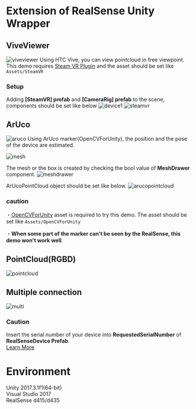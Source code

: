 # Extension of RealSense Unity Wrapper
## ViveViewer
![viveviewer](https://user-images.githubusercontent.com/20081122/37893129-0bd83e4e-3115-11e8-8fcb-9f377b79edde.PNG)
Using HTC Vive, you can view pointcloud in free viewpoint.  
This demo requires [Steam VR Plugin](https://assetstore.unity.com/packages/templates/systems/steamvr-plugin-32647) and the asset should be set like `Assets/SteamVR`

### Setup
Adding **\[SteamVR\] prefab** and **\[CameraRig\] prefab** to the scene, components should be set like below
![device1](https://user-images.githubusercontent.com/20081122/37893125-0946addc-3115-11e8-856a-54e8d49c2179.PNG)
![steamvr](https://user-images.githubusercontent.com/20081122/37893133-0d28affe-3115-11e8-9e81-06c30989853b.PNG)

## ArUco  
![aruco](https://user-images.githubusercontent.com/20081122/37756053-534381bc-2deb-11e8-88d8-45247ec93b5b.PNG)
Using ArUco marker(OpenCVForUnity), the position and the pose of the device are estimated.  
  
![mesh](https://user-images.githubusercontent.com/20081122/37756058-5a5fc2e4-2deb-11e8-936d-8d2eb42c8caa.PNG)
  
The mesh or the box is created by checking the bool value of **MeshDrawer** component.
![meshdrawer](https://user-images.githubusercontent.com/20081122/37756069-67db7634-2deb-11e8-823d-bd43807ec7f3.PNG)
  
ArUcoPointCloud object should be set like below.
![arucopointcloud](https://user-images.githubusercontent.com/20081122/37756061-63731a70-2deb-11e8-8481-be7f238016fa.PNG)

### caution
・[OpenCVForUnity](https://assetstore.unity.com/packages/tools/integration/opencv-for-unity-21088) asset is required to try this demo. The asset should be set like `Assets/OpenCVForUnity`  
  
・**When some part of the marker can't be seen by the RealSense, this demo won't work well**. 

## PointCloud(RGBD)
![pointcloud](https://user-images.githubusercontent.com/20081122/36625678-89cf749a-1967-11e8-933a-bf39d626b4d5.PNG)

## Multiple connection
![multi](https://user-images.githubusercontent.com/20081122/36625690-ac519250-1967-11e8-8205-9482284d6106.PNG)

### Caution
Insert the serial number of your device into **RequestedSerialNumber** of **RealSenseDevice Prefab**.  
[Learn More](https://medium.com/@aratajingu/realsense%E3%81%AEunity%E3%83%A9%E3%83%83%E3%83%91%E3%83%BC%E3%82%92%E6%8B%A1%E5%BC%B5%E3%81%97%E3%81%A6%E8%A4%87%E6%95%B0%E6%8E%A5%E7%B6%9A%E3%81%A7%E3%81%8D%E3%82%8B%E3%82%88%E3%81%86%E3%81%AB%E3%81%97%E3%81%A6%E3%81%BF%E3%81%9F-e5e8ebf34b9f)

# Environment
Unity 2017.3.1f1(64-bit)  
Visual Studio 2017  
RealSense d415/d435  
